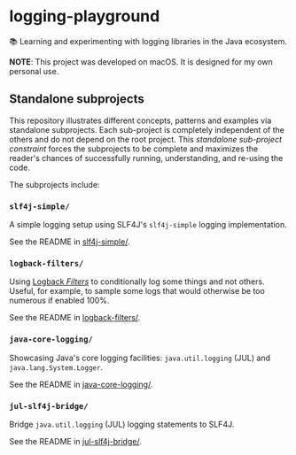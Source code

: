 # logging-playground

📚 Learning and experimenting with logging libraries in the Java ecosystem.

**NOTE**: This project was developed on macOS. It is designed for my own personal use.


## Standalone subprojects

This repository illustrates different concepts, patterns and examples via standalone subprojects. Each sub-project is
completely independent of the others and do not depend on the root project. This _standalone sub-project constraint_
forces the subprojects to be complete and maximizes the reader's chances of successfully running, understanding, and
re-using the code.

The subprojects include:


### `slf4j-simple/`

A simple logging setup using SLF4J's `slf4j-simple` logging implementation.

See the README in [slf4j-simple/](slf4j-simple/). 


### `logback-filters/`

Using [Logback _Filters_](http://logback.qos.ch/manual/filters.html) to conditionally log some things and not others.
Useful, for example, to sample some logs that would otherwise be too numerous if enabled 100%.

See the README in [logback-filters/](logback-filters/).


### `java-core-logging/`

Showcasing Java's core logging facilities: `java.util.logging` (JUL) and `java.lang.System.Logger`.

See the README in [java-core-logging/](java-core-logging/).


### `jul-slf4j-bridge/`

Bridge `java.util.logging` (JUL) logging statements to SLF4J.

See the README in [jul-slf4j-bridge/](jul-slf4j-bridge/).
